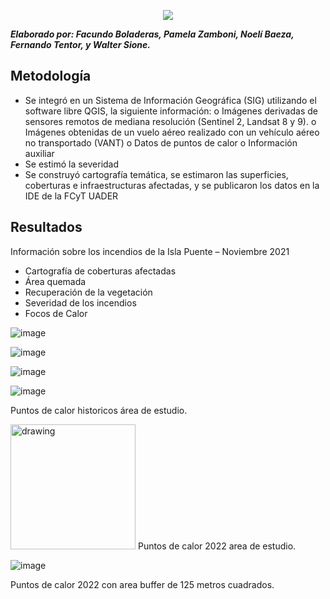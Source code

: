 
<p align="center">
  <img src="https://user-images.githubusercontent.com/85247275/168097844-d99b1414-a65c-4b26-9059-0600c3c05a3e.png" />
</p>

***Elaborado por: Facundo Boladeras, Pamela Zamboni, Noelí Baeza, Fernando Tentor, y Walter Sione.***

## Metodología
 
-	Se integró en un Sistema de Información Geográfica (SIG) utilizando el software libre QGIS, la siguiente información: 
o	Imágenes derivadas de sensores remotos de mediana resolución (Sentinel 2, Landsat 8 y 9).
o	Imágenes obtenidas de un vuelo aéreo realizado con un vehículo aéreo no transportado (VANT)
o	Datos de puntos de calor
o	Información  auxiliar 
-	Se estimó la severidad
-	Se construyó cartografía temática, se estimaron las superficies, coberturas e infraestructuras afectadas, y se publicaron los datos en la IDE de la FCyT UADER
 
 
## Resultados

Información sobre los incendios de la Isla Puente – Noviembre 2021
-	Cartografía de coberturas afectadas 
-	Área quemada 
-	Recuperación de la vegetación
-	Severidad de los incendios 
-	Focos de Calor  


![image](https://user-images.githubusercontent.com/85247275/168096385-06415065-7682-45b0-a403-7be8ed0c9589.png)

![image](https://user-images.githubusercontent.com/85247275/168096449-ca35ccbf-b8e2-48c8-85c0-ec00c4bbce6f.png)

![image](https://user-images.githubusercontent.com/85247275/168096514-a6f98492-9414-4d4c-97d0-adb3c8c87cae.png)

![image](https://github.com/IDE-FCyT/IDE-FCyT/blob/main/images/AreaQuemadaIslaPuente.png)

Puntos de calor historicos área de estudio.


<img src="[drawing.https://github.com/IDE-FCyT/IDE-FCyT/blob/main/images/AreaQuemadaIslaPuente_2.png)" alt="drawing" style="width:200px;"/>
Puntos de calor 2022 area de estudio.

![image](https://github.com/IDE-FCyT/IDE-FCyT/blob/main/images/AreaQuemadaIslaPuente_3.png)

Puntos de calor 2022 con area buffer de 125 metros cuadrados. 


